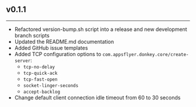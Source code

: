 ## v0.1.1

---

- Refactored version-bump.sh script into a release and new development branch
  scripts
- Updated the README.md documentation
- Added GitHub issue templates
- Added TCP configuration options to `com.appsflyer.donkey.core/create-server`:
    - `tcp-no-delay`
    - `tcp-quick-ack`
    - `tcp-fast-open`
    - `socket-linger-seconds`
    - `accept-backlog`
- Change default client connection idle timeout from 60 to 30 seconds
